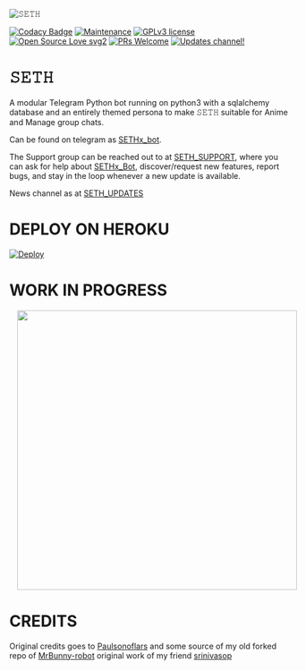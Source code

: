 ![𝚂𝙴𝚃𝙷](https://telegra.ph/file/79e6328aa21d374c25cf2.jpg)

[![Codacy Badge](https://api.codacy.com/project/badge/Grade/6141417ceaf84545bab6bd671503df51)](https://github.com/nub-sir/sethxbot)  [![Maintenance](https://img.shields.io/badge/Maintained%3F-yes-green.svg)](https://gitHub.com/nub-sir/sethxbot/graphs/commit-activity) [![GPLv3 license](https://img.shields.io/badge/License-GPLv3-blue.svg)](https://perso.crans.org/besson/LICENSE.html) [![Open Source Love svg2](https://badges.frapsoft.com/os/v2/open-source.svg?v=103)](https://github.com/ellerbrock/open-source-badges/) [![PRs Welcome](https://img.shields.io/badge/PRs-welcome-brightgreen.svg?style=flat-square)](https://makeapullrequest.com) [![Updates channel!](https://img.shields.io/badge/Join%20Channel-!-red)](https://t.me/SETH_UPDATES)

# 𝚂𝙴𝚃𝙷
A modular Telegram Python bot running on python3 with a sqlalchemy database and an entirely themed persona to make 𝚂𝙴𝚃𝙷 suitable for Anime and Manage group chats. 

Can be found on telegram as [SETHx_bot](https://t.me/sethx_bot).

The Support group can be reached out to at [SETH_SUPPORT](https://t.me/SETH_SUPPORT), where you can ask for help about [SETHx_Bot](https://t.me/sethx_bot), discover/request new features, report bugs, and stay in the loop whenever a new update is available. 

News channel as at [SETH_UPDATES](https://t.me/SETH_UPDATES) 
# DEPLOY ON HEROKU 
[![Deploy](https://www.herokucdn.com/deploy/button.svg)](https://heroku.com/deploy?template=https://github.com/nub-sir/sethxbot.git)
# WORK IN PROGRESS 
<a href="https://telegra.ph/file/79e6328aa21d374c25cf2.jpg" imageanchor="1" style="margin-left: 1em; margin-right: 1em;"><img border="0" data-original-height="200" data-original-width="200" height="" src="https://telegra.ph/file/79e6328aa21d374c25cf2.jpg" width="500" /></a></div>

# CREDITS

Original credits goes to [Paulsonoflars](https://github.com/PaulSonOfLars) 
and some source of my old forked repo of [MrBunny-robot](https://github.com/nub-sir/MrBunny-robot) original work of my friend [srinivasop](https://github.com/srinivasop)
